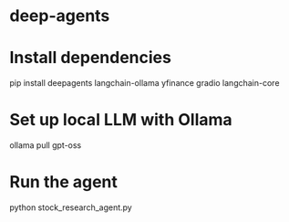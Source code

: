 # deep-agents

# Install dependencies
pip install deepagents langchain-ollama yfinance gradio langchain-core

# Set up local LLM with Ollama
ollama pull gpt-oss

# Run the agent
python stock_research_agent.py